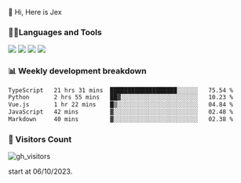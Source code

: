  👋 Hi, Here is Jex

 

### 🧑‍💻Languages and Tools

<code><a href="https://react.dev"><img src="https://api.iconify.design/logos:react.svg" /></a></code>
<code><a href="https://github.com/vuejs/core"><img src="https://api.iconify.design/logos:vue.svg" /></a></code> 
<code><a href="https://github.com/microsoft/TypeScript"><img src="https://api.iconify.design/logos:typescript-icon.svg" /></a></code>
<code><a href="https://threejs.org/"><img src="https://api.iconify.design/logos:threejs.svg" /></a></code>

### 📊 Weekly development breakdown

<!--START_SECTION:waka-->

```txt
TypeScript   21 hrs 31 mins  ███████████████████░░░░░░   75.54 %
Python       2 hrs 55 mins   ██▓░░░░░░░░░░░░░░░░░░░░░░   10.23 %
Vue.js       1 hr 22 mins    █▒░░░░░░░░░░░░░░░░░░░░░░░   04.84 %
JavaScript   42 mins         ▓░░░░░░░░░░░░░░░░░░░░░░░░   02.48 %
Markdown     40 mins         ▓░░░░░░░░░░░░░░░░░░░░░░░░   02.38 %
```

<!--END_SECTION:waka-->


### 👀 Visitors Count

![gh_visitors](https://profile-counter.glitch.me/jexlau/count.svg)

start at 06/10/2023.

